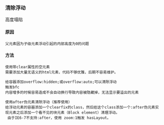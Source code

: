 ### 清除浮动

高度塌陷

#### 原因

```
父元素因为子级元素浮动引起的内部高度为0的问题
```

#### 方法

```
使用带clear属性的空元素
需要添加大量无语义的html元素，代码不够优雅，后期不容易维护。
```

```
给容器添加overflow:hidden;或overflow:auto;可以清除浮动
触发bfc
内容增多的时候容易造成不会自动换行导致内容被隐藏掉，无法显示要溢出的元素
```

```
使用after伪元素清除浮动（推荐使用）
给浮动元素的容器添加一个clearfix的class，然后给这个class添加一个:after伪元素实现元素之后添加一个看不见的块元素（Block element）清理浮动。
 由于IE6-7不支持:after，使用 zoom:1触发 hasLayout。
```

